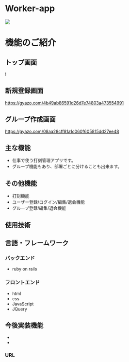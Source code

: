 
# Worker-app

![](https://pixabay.com/ja/photos/%E3%82%AA%E3%83%95%E3%82%A3%E3%82%B9-%E3%83%93%E3%82%B8%E3%83%8D%E3%82%B9-%E5%90%8C%E5%83%9A-%E4%BC%9A%E8%AD%B0-1209640/)

# 機能のご紹介
## トップ画面
 ! [](https://gyazo.com/a7f167cb60920889700735b450a36ee1)

## 新規登録画面
  https://gyazo.com/4b49ab86591d26d7e74803a473554991

## グループ作成画面
  https://gyazo.com/08aa28cff81a1c060f605815dd27ee48

## 主な機能
- 仕事で使う打刻管理アプリです。
- グループ機能もあり、部署ごとに分けることも出来ます。

## その他機能
- 打刻機能
- ユーザー登録/ログイン/編集/退会機能
- グループ登録/編集/退会機能

## 使用技術

## 言語・フレームワーク
### バックエンド
- ruby on rails

### フロントエンド
- html
- css
- JavaScript
- JQuery

## 今後実装機能
- 
-

### URL
